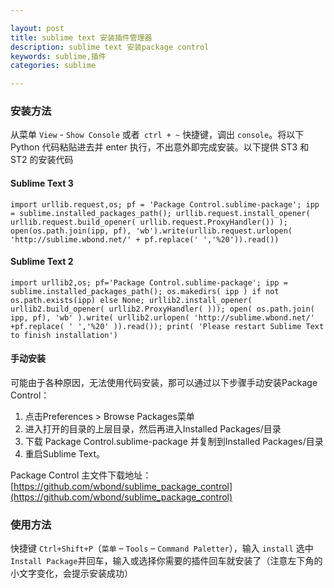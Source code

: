 ```yaml
---

layout: post
title: sublime text 安装插件管理器
description: sublime text 安装package control
keywords: sublime,插件
categories: sublime

---
```


### 安装方法

从菜单 `View` - `Show Console` 或者` ctrl + ~` 快捷键，调出 `console`。将以下 Python 代码粘贴进去并 enter 执行，不出意外即完成安装。以下提供 ST3 和 ST2 的安装代码

#### Sublime Text 3

    import urllib.request,os; pf = 'Package Control.sublime-package'; ipp = sublime.installed_packages_path(); urllib.request.install_opener( urllib.request.build_opener( urllib.request.ProxyHandler()) ); open(os.path.join(ipp, pf), 'wb').write(urllib.request.urlopen( 'http://sublime.wbond.net/' + pf.replace(' ','%20')).read())
    
#### Sublime Text 2

    import urllib2,os; pf='Package Control.sublime-package'; ipp = sublime.installed_packages_path(); os.makedirs( ipp ) if not os.path.exists(ipp) else None; urllib2.install_opener( urllib2.build_opener( urllib2.ProxyHandler( ))); open( os.path.join( ipp, pf), 'wb' ).write( urllib2.urlopen( 'http://sublime.wbond.net/' +pf.replace( ' ','%20' )).read()); print( 'Please restart Sublime Text to finish installation')

#### 手动安装

可能由于各种原因，无法使用代码安装，那可以通过以下步骤手动安装Package Control：

1. 点击Preferences > Browse Packages菜单
2. 进入打开的目录的上层目录，然后再进入Installed Packages/目录
3. 下载 Package Control.sublime-package 并复制到Installed Packages/目录
4. 重启Sublime Text。

Package Control 主文件下载地址：[https://github.com/wbond/sublime_package_control](https://github.com/wbond/sublime_package_control)

### 使用方法

快捷键 `Ctrl+Shift+P`（`菜单` – `Tools` – `Command Paletter`），输入 `install` 选中`Install Package`并回车，输入或选择你需要的插件回车就安装了（注意左下角的小文字变化，会提示安装成功）